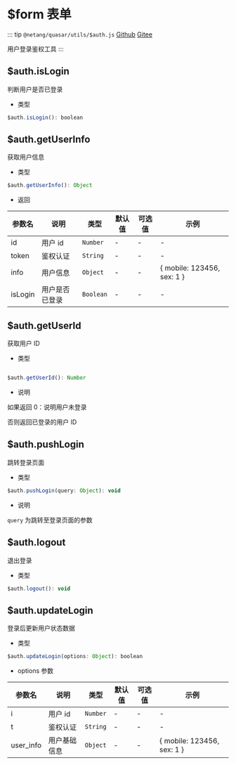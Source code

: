 # $form 表单

::: tip
`@netang/quasar/utils/$auth.js` [Github](https://github.com/netangsoft/netang-quasar/blob/main/utils/%24auth.js) [Gitee](https://gitee.com/jinmarcus/netang-quasar/blob/main/utils/%24auth.js)

用户登录鉴权工具
:::

## $auth.isLogin

判断用户是否已登录

- 类型

```javascript
$auth.isLogin(): boolean
```


## $auth.getUserInfo

获取用户信息

- 类型

```javascript
$auth.getUserInfo(): Object
```

- 返回

| 参数名     | 说明      | 类型        | 默认值 | 可选值 | 示例                         |
|---------|---------|-----------|-----|-----|----------------------------|
| id      | 用户 id   | `Number`  | -   | -   | -                          | 
| token   | 鉴权认证    | `String`  | -   | -   | -                          | 
| info    | 用户信息    | `Object`  | -   | -   | { mobile: 123456, sex: 1 } | 
| isLogin | 用户是否已登录 | `Boolean` | -   | -   | -                          | 


## $auth.getUserId

获取用户 ID

- 类型

```javascript

$auth.getUserId(): Number
```

- 说明

如果返回 0：说明用户未登录

否则返回已登录的用户 ID


## $auth.pushLogin

跳转登录页面

- 类型

```javascript
$auth.pushLogin(query: Object): void
```

- 说明

`query` 为跳转至登录页面的参数


## $auth.logout

退出登录

- 类型

```javascript
$auth.logout(): void
```


## $auth.updateLogin

登录后更新用户状态数据

- 类型

```javascript
$auth.updateLogin(options: Object): boolean
```

- options 参数

| 参数名       | 说明     | 类型       | 默认值 | 可选值 | 示例                         |
|-----------|--------|----------|-----|-----|----------------------------|
| i         | 用户 id  | `Number` | -   | -   | -                          | 
| t         | 鉴权认证   | `String` | -   | -   | -                          | 
| user_info | 用户基础信息 | `Object` | -   | -   | { mobile: 123456, sex: 1 } | 


